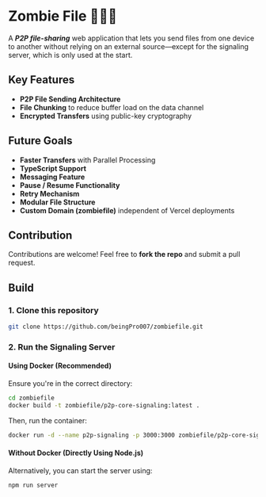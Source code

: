 # Zombie File 🧟🧟🧟

A ***P2P file-sharing*** web application that lets you send files from one device to another without relying on an external source—except for the signaling server, which is only used at the start.

## Key Features 
- **P2P File Sending Architecture**
- **File Chunking** to reduce buffer load on the data channel
- **Encrypted Transfers** using public-key cryptography

## Future Goals
- **Faster Transfers** with Parallel Processing
- **TypeScript Support**
- **Messaging Feature**
- **Pause / Resume Functionality**
- **Retry Mechanism**
- **Modular File Structure**
- **Custom Domain (zombiefile)** independent of Vercel deployments

## Contribution
Contributions are welcome! Feel free to **fork the repo** and submit a pull request.  

## Build
### **1. Clone this repository**
```bash
git clone https://github.com/beingPro007/zombiefile.git
```

### **2. Run the Signaling Server**
#### **Using Docker (Recommended)**
Ensure you're in the correct directory:
```bash
cd zombiefile
docker build -t zombiefile/p2p-core-signaling:latest .
```
Then, run the container:
```bash
docker run -d --name p2p-signaling -p 3000:3000 zombiefile/p2p-core-signaling:latest
```

#### **Without Docker (Directly Using Node.js)**
Alternatively, you can start the server using:
```bash
npm run server
